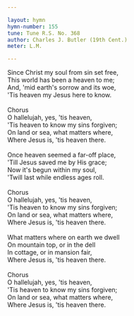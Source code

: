 ```yaml
---

layout: hymn
hymn-number: 155
tune: Tune R.S. No. 368
author: Charles J. Butler (19th Cent.)
meter: L.M.

---
```

Since Christ my soul from sin set free,<br>This world has been a heaven to me;<br>And, 'mid earth's sorrow and its woe,<br>'Tis heaven my Jesus here to know.<br><br>Chorus<br>O hallelujah, yes, 'tis heaven,<br>'Tis heaven to know my sins forgiven;<br>On land or sea, what matters where,<br>Where Jesus is, 'tis heaven there.<br><br>Once heaven seemed a far-off place,<br>'Till Jesus saved me by His grace;<br>Now it's begun within my soul,<br>'Twill last while endless ages roll.<br><br>Chorus<br>O hallelujah, yes, 'tis heaven,<br>'Tis heaven to know my sins forgiven;<br>On land or sea, what matters where,<br>Where Jesus is, 'tis heaven there.<br><br>What matters where on earth we dwell<br>On mountain top, or in the dell<br>In cottage, or in mansion fair,<br>Where Jesus is, 'tis heaven there.<br><br>Chorus<br>O hallelujah, yes, 'tis heaven,<br>'Tis heaven to know my sins forgiven;<br>On land or sea, what matters where,<br>Where Jesus is, 'tis heaven there.<br><br><br>

